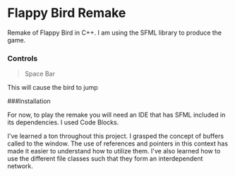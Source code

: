 # Flappy Bird Remake
Remake of Flappy Bird in C++. I am using the SFML library to produce the game.

### Controls
>Space Bar

This will cause the bird to jump

###Installation

For now, to play the remake you will need an IDE that has SFML included in its dependencies. I used Code Blocks.


I've learned a ton throughout this project. I grasped the concept of buffers called to the window.
The use of references and pointers in this context has made it easier to understand how to utilize them.
I've also learned how to use the different file classes such that they form an interdependent network. 
